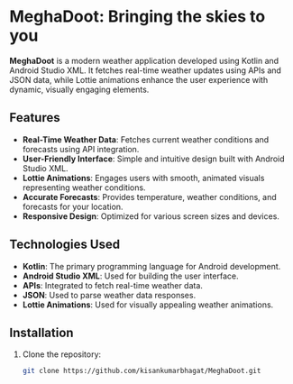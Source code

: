 # MeghaDoot: Bringing the skies to you

**MeghaDoot** is a modern weather application developed using Kotlin and Android Studio XML. It fetches real-time weather updates using APIs and JSON data, while Lottie animations enhance the user experience with dynamic, visually engaging elements.

## Features

- **Real-Time Weather Data**: Fetches current weather conditions and forecasts using API integration.
- **User-Friendly Interface**: Simple and intuitive design built with Android Studio XML.
- **Lottie Animations**: Engages users with smooth, animated visuals representing weather conditions.
- **Accurate Forecasts**: Provides temperature, weather conditions, and forecasts for your location.
- **Responsive Design**: Optimized for various screen sizes and devices.

## Technologies Used

- **Kotlin**: The primary programming language for Android development.
- **Android Studio XML**: Used for building the user interface.
- **APIs**: Integrated to fetch real-time weather data.
- **JSON**: Used to parse weather data responses.
- **Lottie Animations**: Used for visually appealing weather animations.

## Installation

1. Clone the repository:
   ```bash
   git clone https://github.com/kisankumarbhagat/MeghaDoot.git

